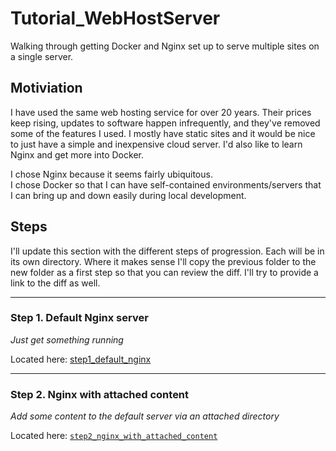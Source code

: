 # Tutorial_WebHostServer
Walking through getting Docker and Nginx set up to serve multiple sites on a single server.

## Motiviation
I have used the same web hosting service for over 20 years. Their prices keep rising, updates to software happen infrequently, and they've removed some of the features I used. I mostly have static sites and it would be nice to just have a simple and inexpensive cloud server. I'd also like to learn Nginx and get more into Docker.

I chose Nginx because it seems fairly ubiquitous.  
I chose Docker so that I can have self-contained environments/servers that I can bring up and down easily during local development.

## Steps
I'll update this section with the different steps of progression. Each will be in its own directory. Where it makes sense I'll copy the previous folder to the new folder as a first step so that you can review the diff. I'll try to provide a link to the diff as well.

___

### Step 1. Default Nginx server
*Just get something running*

Located here: [step1_default_nginx](https://github.com/thankevan/Tutorial_WebHostServer/tree/main/step1_default_nginx)

___

### Step 2. Nginx with attached content
*Add some content to the default server via an attached directory*

Located here: [`step2_nginx_with_attached_content`](https://github.com/thankevan/Tutorial_WebHostServer/blob/main/step2_nginx_with_attached_content/)